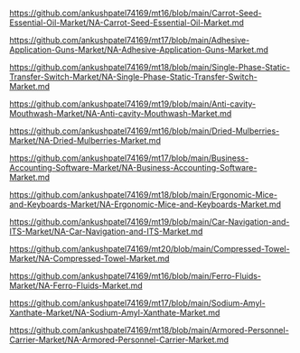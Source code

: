 <p><a href="https://github.com/ankushpatel74169/mt16/blob/main/Carrot-Seed-Essential-Oil-Market/NA-Carrot-Seed-Essential-Oil-Market.md">https://github.com/ankushpatel74169/mt16/blob/main/Carrot-Seed-Essential-Oil-Market/NA-Carrot-Seed-Essential-Oil-Market.md</a></p><p><a href="https://github.com/ankushpatel74169/mt17/blob/main/Adhesive-Application-Guns-Market/NA-Adhesive-Application-Guns-Market.md">https://github.com/ankushpatel74169/mt17/blob/main/Adhesive-Application-Guns-Market/NA-Adhesive-Application-Guns-Market.md</a></p><p><a href="https://github.com/ankushpatel74169/mt18/blob/main/Single-Phase-Static-Transfer-Switch-Market/NA-Single-Phase-Static-Transfer-Switch-Market.md">https://github.com/ankushpatel74169/mt18/blob/main/Single-Phase-Static-Transfer-Switch-Market/NA-Single-Phase-Static-Transfer-Switch-Market.md</a></p><p><a href="https://github.com/ankushpatel74169/mt19/blob/main/Anti-cavity-Mouthwash-Market/NA-Anti-cavity-Mouthwash-Market.md">https://github.com/ankushpatel74169/mt19/blob/main/Anti-cavity-Mouthwash-Market/NA-Anti-cavity-Mouthwash-Market.md</a></p><p><a href="https://github.com/ankushpatel74169/mt16/blob/main/Dried-Mulberries-Market/NA-Dried-Mulberries-Market.md">https://github.com/ankushpatel74169/mt16/blob/main/Dried-Mulberries-Market/NA-Dried-Mulberries-Market.md</a></p><p><a href="https://github.com/ankushpatel74169/mt17/blob/main/Business-Accounting-Software-Market/NA-Business-Accounting-Software-Market.md">https://github.com/ankushpatel74169/mt17/blob/main/Business-Accounting-Software-Market/NA-Business-Accounting-Software-Market.md</a></p><p><a href="https://github.com/ankushpatel74169/mt18/blob/main/Ergonomic-Mice-and-Keyboards-Market/NA-Ergonomic-Mice-and-Keyboards-Market.md">https://github.com/ankushpatel74169/mt18/blob/main/Ergonomic-Mice-and-Keyboards-Market/NA-Ergonomic-Mice-and-Keyboards-Market.md</a></p><p><a href="https://github.com/ankushpatel74169/mt19/blob/main/Car-Navigation-and-ITS-Market/NA-Car-Navigation-and-ITS-Market.md">https://github.com/ankushpatel74169/mt19/blob/main/Car-Navigation-and-ITS-Market/NA-Car-Navigation-and-ITS-Market.md</a></p><p><a href="https://github.com/ankushpatel74169/mt20/blob/main/Compressed-Towel-Market/NA-Compressed-Towel-Market.md">https://github.com/ankushpatel74169/mt20/blob/main/Compressed-Towel-Market/NA-Compressed-Towel-Market.md</a></p><p><a href="https://github.com/ankushpatel74169/mt16/blob/main/Ferro-Fluids-Market/NA-Ferro-Fluids-Market.md">https://github.com/ankushpatel74169/mt16/blob/main/Ferro-Fluids-Market/NA-Ferro-Fluids-Market.md</a></p><p><a href="https://github.com/ankushpatel74169/mt17/blob/main/Sodium-Amyl-Xanthate-Market/NA-Sodium-Amyl-Xanthate-Market.md">https://github.com/ankushpatel74169/mt17/blob/main/Sodium-Amyl-Xanthate-Market/NA-Sodium-Amyl-Xanthate-Market.md</a></p><p><a href="https://github.com/ankushpatel74169/mt18/blob/main/Armored-Personnel-Carrier-Market/NA-Armored-Personnel-Carrier-Market.md">https://github.com/ankushpatel74169/mt18/blob/main/Armored-Personnel-Carrier-Market/NA-Armored-Personnel-Carrier-Market.md</a></p>
